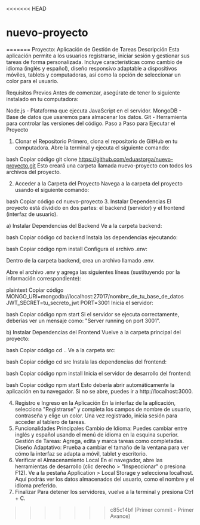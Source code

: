 <<<<<<< HEAD
# nuevo-proyecto
=======
Proyecto: Aplicación de Gestión de Tareas
Descripción
Esta aplicación permite a los usuarios registrarse, iniciar sesión y gestionar sus tareas de forma personalizada. Incluye características como cambio de idioma (inglés y español), diseño responsivo adaptable a dispositivos móviles, tablets y computadoras, así como la opción de seleccionar un color para el usuario.

Requisitos Previos
Antes de comenzar, asegúrate de tener lo siguiente instalado en tu computadora:

Node.js - Plataforma que ejecuta JavaScript en el servidor.
MongoDB - Base de datos que usaremos para almacenar los datos.
Git - Herramienta para controlar las versiones del código.
Paso a Paso para Ejecutar el Proyecto
1. Clonar el Repositorio
Primero, clona el repositorio de GitHub en tu computadora. Abre la terminal y ejecuta el siguiente comando:

bash
Copiar código
git clone https://github.com/eduastorga/nuevo-proyecto.git
Esto creará una carpeta llamada nuevo-proyecto con todos los archivos del proyecto.

2. Acceder a la Carpeta del Proyecto
Navega a la carpeta del proyecto usando el siguiente comando:

bash
Copiar código
cd nuevo-proyecto
3. Instalar Dependencias
El proyecto está dividido en dos partes: el backend (servidor) y el frontend (interfaz de usuario).

a) Instalar Dependencias del Backend
Ve a la carpeta backend:

bash
Copiar código
cd backend
Instala las dependencias ejecutando:

bash
Copiar código
npm install
Configura el archivo .env:

Dentro de la carpeta backend, crea un archivo llamado .env.

Abre el archivo .env y agrega las siguientes líneas (sustituyendo <valor> por la información correspondiente):

plaintext
Copiar código
MONGO_URI=mongodb://localhost:27017/nombre_de_tu_base_de_datos
JWT_SECRET=tu_secreto_jwt
PORT=3001
Inicia el servidor:

bash
Copiar código
npm start
Si el servidor se ejecuta correctamente, deberías ver un mensaje como: "Server running on port 3001".

b) Instalar Dependencias del Frontend
Vuelve a la carpeta principal del proyecto:

bash
Copiar código
cd ..
Ve a la carpeta src:

bash
Copiar código
cd src
Instala las dependencias del frontend:

bash
Copiar código
npm install
Inicia el servidor de desarrollo del frontend:

bash
Copiar código
npm start
Esto debería abrir automáticamente la aplicación en tu navegador. Si no se abre, puedes ir a http://localhost:3000.

4. Registro e Ingreso en la Aplicación
En la interfaz de la aplicación, selecciona "Registrarse" y completa los campos de nombre de usuario, contraseña y elige un color.
Una vez registrado, inicia sesión para acceder al tablero de tareas.
5. Funcionalidades Principales
Cambio de Idioma: Puedes cambiar entre inglés y español usando el menú de idioma en la esquina superior.
Gestión de Tareas: Agrega, edita y marca tareas como completadas.
Diseño Adaptativo: Prueba a cambiar el tamaño de la ventana para ver cómo la interfaz se adapta a móvil, tablet y escritorio.
6. Verificar el Almacenamiento Local
En el navegador, abre las herramientas de desarrollo (clic derecho > "Inspeccionar" o presiona F12).
Ve a la pestaña Application > Local Storage y selecciona localhost.
Aquí podrás ver los datos almacenados del usuario, como el nombre y el idioma preferido.
7. Finalizar
Para detener los servidores, vuelve a la terminal y presiona Ctrl + C.
>>>>>>> c85c14bf (Primer commit - Primer Avance)
